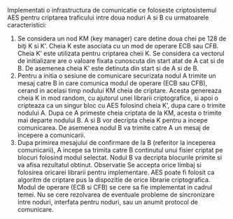 Implementati o infrastructura de comunicatie ce foloseste criptosistemul AES pentru
criptarea traficului intre doua noduri A si B cu urmatoarele caracteristici:
1. Se considera un nod KM (key manager) care detine doua chei pe 128 de biţi K si
K’. Cheia K este asociata cu un mod de operare ECB sau CFB. Cheia K’ este
utilizata pentru criptarea cheii K. Se considera ca vectorul de initializare are o
valoare fixata cunoscuta din start atat de A cat si de B. De asemenea cheia K’ este
detinuta din start si de A si de B.
2. Pentru a initia o sesiune de comunicare securizata nodul A trimite un mesaj catre B
in care comunica modul de operare (ECB sau CFB), cerand in acelasi timp nodului
KM cheia de criptare. Acesta genereaza cheia K in mod random, cu ajutorul unei
librarii criptografice, si apoi o cripteaza ca un singur bloc cu AES folosind cheia K’,
dupa care o trimite nodului A. Dupa ce A primeste cheia criptata de la KM, acesta o
trimite mai departe nodului B. A si B vor decripta cheia K pentru a incepe
comunicarea. De asemenea nodul B va trimite catre A un mesaj de incepere a
comunicarii.
3. Dupa primirea mesajului de confirmare de la B (referitor la inceperea
comunicarii), A incepe sa trimita catre B continutul unui fisier criptat pe blocuri
folosind modul selectat. Nodul B va decripta blocurile primite si va afisa rezultatul
obtinut.
Observatie
Se accepta orice limbaj si folosirea oricarei librarii pentru implementare. AES poate fi
folosit ca algoritm de criptare pus la dispozitie de orice librarie criptografica. Modul
de operare (ECB si CFB) se cere sa fie implementat in cadrul temei. Nu se cere
rezolvarea de eventuale probleme de sincronizare intre noduri, interfata pentru noduri,
sau un anumit protocol de comunicare.
